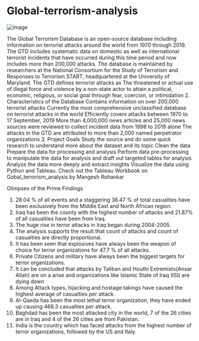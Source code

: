 # Global-terrorism-analysis
![image](https://github.com/Mangesh1998/Global-terrorism-analysis/assets/122073772/3a0bbe5b-460f-4716-8354-4a4548b0bdbf)

The Global Terrorism Database is an open-source database including information on terrorist attacks around the world from 1970 through 2019. The GTD includes systematic data on domestic as well as international terrorist incidents that have occurred during this time period and now includes more than 200,000 attacks. The database is maintained by researchers at the National Consortium for the Study of Terrorism and Responses to Terrorism START, headquartered at the University of Maryland.
The GTD defines terrorist attacks as
The threatened or actual use of illegal force and violence by a non-state actor to attain a political, economic, religious, or social goal through fear, coercion, or intimidation
2. Characteristics of the Database
Contains information on over 200,000 terrorist attacks
Currently the most comprehensive unclassified database on terrorist attacks in the world
Efficiently covers attacks between 1970 to 17 September, 2019
More than 4,000,000 news articles and 25,000 news sources were reviewed to collect incident data from 1998 to 2019 alone
The attacks in the GTD are attributed to more than 2,000 named perpetrator organizations
3. Project Goals
Study the source and do some quick research to understand more about the dataset and its topic
Clean the data
Prepare the data for processing and analysis
Perform data pre-processing to manipulate the data for analysis and draft out targeted tables for analysis
Analyze the data more deeply and extract insights
Visualize the data using Python and Tableau. Check out the Tableau Workbook on Gobal_terrorism_analysis by Mangesh Rohankar

Glimpses of the Prime Findings
1) 28.04 % of all events and a staggering 36.47 % of total casualties have been exclusively from the Middle East and North African region.
2) Iraq has been the county with the highest number of attacks and 21.87% of all casualties have been from Iraq.
3) The huge rise in terror attacks in Iraq began during 2004-2005.
4) The analysis supports the result that count of attacks and count of casualties are directly proportional.
5) It has been seen that explosives have always been the weapon of choice for terror organizations for 47.7 % of all attacks.
6) Private Citizens and military have always been the biggest targets for terror organizations.
7) It can be concluded that attacks by Taliban and Houthi Extremists(Ansar Allah) are on a arise and organizations like Islamic State of Iraq (ISI) are dying down
8) Among Attack types, hijacking and hostage takings have caused the highest average of casualties per attack.
9) Al-Qaeda has been the most lethal terror organization, they have ended up causing 468.3 casualties per attack.
10) Baghdad has been the most attacked city in the world, 7 of the 26 cities are in Iraq and 4 of the 26 cities are from Pakistan.
11) India is the country which has faced attacks from the highest number of terror organizations, followed by the US and Italy.


